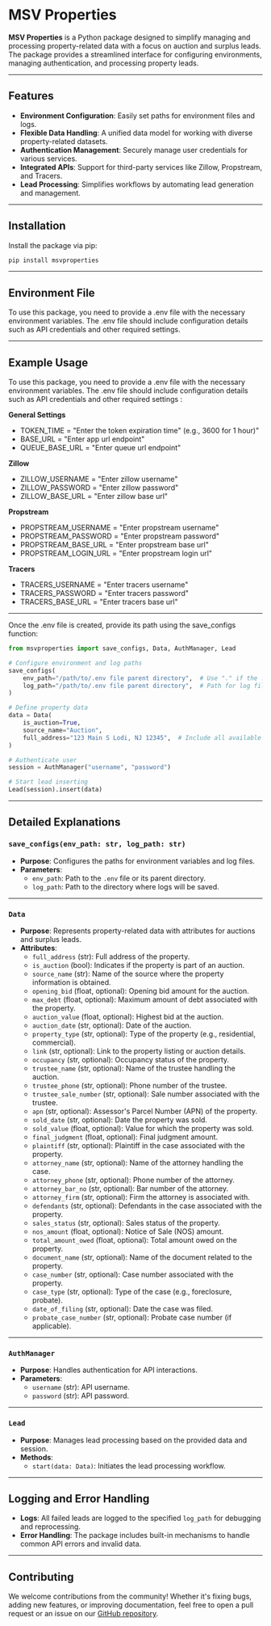 # MSV Properties

**MSV Properties** is a Python package designed to simplify managing and processing property-related data with a focus on auction and surplus leads. The package provides a streamlined interface for configuring environments, managing authentication, and processing property leads.

---

## Features

- **Environment Configuration**: Easily set paths for environment files and logs.
- **Flexible Data Handling**: A unified data model for working with diverse property-related datasets.
- **Authentication Management**: Securely manage user credentials for various services.
- **Integrated APIs**: Support for third-party services like Zillow, Propstream, and Tracers.
- **Lead Processing**: Simplifies workflows by automating lead generation and management.

---

## Installation

Install the package via pip:  

```bash
pip install msvproperties
```

---

## Environment File
To use this package, you need to provide a .env file with the necessary environment variables. The .env file should include configuration details such as API credentials and other required settings.

---

## Example Usage
To use this package, you need to provide a .env file with the necessary environment variables. The .env file should include configuration details such as API credentials and other required settings :

**General Settings**
- TOKEN_TIME = "Enter the token expiration time" (e.g., 3600 for 1 hour)"
- BASE_URL = "Enter app url endpoint"
- QUEUE_BASE_URL = "Enter queue url endpoint"

**Zillow**
- ZILLOW_USERNAME = "Enter zillow username"
- ZILLOW_PASSWORD = "Enter zillow password"
- ZILLOW_BASE_URL = "Enter zillow base url"

**Propstream**
- PROPSTREAM_USERNAME = "Enter propstream username"
- PROPSTREAM_PASSWORD = "Enter propstream password"
- PROPSTREAM_BASE_URL = "Enter propstream base url"
- PROPSTREAM_LOGIN_URL = "Enter propstream login url"

**Tracers**
- TRACERS_USERNAME = "Enter tracers username"
- TRACERS_PASSWORD = "Enter tracers password"
- TRACERS_BASE_URL = "Enter tracers base url"
---

Once the .env file is created, provide its path using the save_configs function:

```python
from msvproperties import save_configs, Data, AuthManager, Lead

# Configure environment and log paths
save_configs(
    env_path="/path/to/.env file parent directory",  # Use "." if the .env file is in the current directory
    log_path="/path/to/.env file parent directory",  # Path for log file to log failed leads
)

# Define property data
data = Data(
    is_auction=True,
    source_name="Auction",
    full_address="123 Main S Lodi, NJ 12345",  # Include all available columns; leave others blank if not available
)

# Authenticate user
session = AuthManager("username", "password")

# Start lead inserting
Lead(session).insert(data)
```

---

## Detailed Explanations

### `save_configs(env_path: str, log_path: str)`
- **Purpose**: Configures the paths for environment variables and log files.
- **Parameters**:
  - `env_path`: Path to the `.env` file or its parent directory.
  - `log_path`: Path to the directory where logs will be saved.

---

### `Data`
- **Purpose**: Represents property-related data with attributes for auctions and surplus leads.
- **Attributes**:
  - `full_address` (str): Full address of the property.
  - `is_auction` (bool): Indicates if the property is part of an auction.
  - `source_name` (str): Name of the source where the property information is obtained.
  - `opening_bid` (float, optional): Opening bid amount for the auction.
  - `max_debt` (float, optional): Maximum amount of debt associated with the property.
  - `auction_value` (float, optional): Highest bid at the auction.
  - `auction_date` (str, optional): Date of the auction.
  - `property_type` (str, optional): Type of the property (e.g., residential, commercial).
  - `link` (str, optional): Link to the property listing or auction details.
  - `occupancy` (str, optional): Occupancy status of the property.
  - `trustee_name` (str, optional): Name of the trustee handling the auction.
  - `trustee_phone` (str, optional): Phone number of the trustee.
  - `trustee_sale_number` (str, optional): Sale number associated with the trustee.
  - `apn` (str, optional): Assessor's Parcel Number (APN) of the property.
  - `sold_date` (str, optional): Date the property was sold.
  - `sold_value` (float, optional): Value for which the property was sold.
  - `final_judgment` (float, optional): Final judgment amount.
  - `plaintiff` (str, optional): Plaintiff in the case associated with the property.
  - `attorney_name` (str, optional): Name of the attorney handling the case.
  - `attorney_phone` (str, optional): Phone number of the attorney.
  - `attorney_bar_no` (str, optional): Bar number of the attorney.
  - `attorney_firm` (str, optional): Firm the attorney is associated with.
  - `defendants` (str, optional): Defendants in the case associated with the property.
  - `sales_status` (str, optional): Sales status of the property.
  - `nos_amount` (float, optional): Notice of Sale (NOS) amount.
  - `total_amount_owed` (float, optional): Total amount owed on the property.
  - `document_name` (str, optional): Name of the document related to the property.
  - `case_number` (str, optional): Case number associated with the property.
  - `case_type` (str, optional): Type of the case (e.g., foreclosure, probate).
  - `date_of_filing` (str, optional): Date the case was filed.
  - `probate_case_number` (str, optional): Probate case number (if applicable).

---

### `AuthManager`
- **Purpose**: Handles authentication for API interactions.
- **Parameters**:
  - `username` (str): API username.
  - `password` (str): API password.

---

### `Lead`
- **Purpose**: Manages lead processing based on the provided data and session.
- **Methods**:
  - `start(data: Data)`: Initiates the lead processing workflow.

---

## Logging and Error Handling

- **Logs**: All failed leads are logged to the specified `log_path` for debugging and reprocessing.
- **Error Handling**: The package includes built-in mechanisms to handle common API errors and invalid data.

---

## Contributing

We welcome contributions from the community! Whether it's fixing bugs, adding new features, or improving documentation, feel free to open a pull request or an issue on our [GitHub repository](https://github.com/alireza-msvproperties/msvproperties/).
